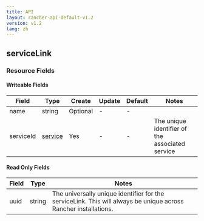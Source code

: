```yaml
---
title: API
layout: rancher-api-default-v1.2
version: v1.2
lang: zh
---
```


## serviceLink



### Resource Fields

#### Writeable Fields

Field | Type | Create | Update | Default | Notes
---|---|---|---|---|---
name | string | Optional | - | - | 
serviceId | [service]({{site.baseurl}}/rancher/{{page.version}}/{{page.lang}}/api/api-resources/service/) | Yes | - | - | The unique identifier of the associated service


#### Read Only Fields

Field | Type   | Notes
---|---|---
uuid | string  | The universally unique identifier for the serviceLink. This will always be unique across Rancher installations.


<br>

